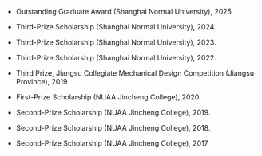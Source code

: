 - Outstanding Graduate Award (Shanghai Normal University), 2025.

- Third-Prize Scholarship (Shanghai Normal University), 2024.

- Third-Prize Scholarship (Shanghai Normal University), 2023.

- Third-Prize Scholarship (Shanghai Normal University), 2022.

- Third Prize, Jiangsu Collegiate Mechanical Design Competition (Jiangsu Province), 2019

- First-Prize Scholarship (NUAA Jincheng College), 2020.

- Second-Prize Scholarship (NUAA Jincheng College), 2019.

- Second-Prize Scholarship (NUAA Jincheng College), 2018.

- Second-Prize Scholarship (NUAA Jincheng College), 2017.
